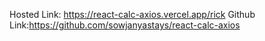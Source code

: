 Hosted Link: https://react-calc-axios.vercel.app/rick
Github Link:https://github.com/sowjanyastays/react-calc-axios
